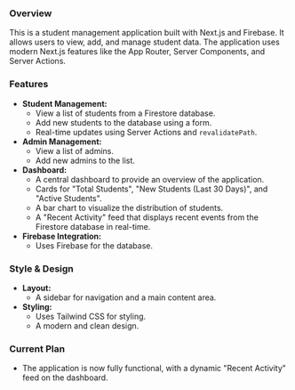 ### Overview

This is a student management application built with Next.js and Firebase. It allows users to view, add, and manage student data. The application uses modern Next.js features like the App Router, Server Components, and Server Actions.

### Features

*   **Student Management:**
    *   View a list of students from a Firestore database.
    *   Add new students to the database using a form.
    *   Real-time updates using Server Actions and `revalidatePath`.
*   **Admin Management:**
    *   View a list of admins.
    *   Add new admins to the list.
*   **Dashboard:**
    *   A central dashboard to provide an overview of the application.
    *   Cards for "Total Students", "New Students (Last 30 Days)", and "Active Students".
    *   A bar chart to visualize the distribution of students.
    *   A "Recent Activity" feed that displays recent events from the Firestore database in real-time.
*   **Firebase Integration:**
    *   Uses Firebase for the database.

### Style & Design

*   **Layout:**
    *   A sidebar for navigation and a main content area.
*   **Styling:**
    *   Uses Tailwind CSS for styling.
    *   A modern and clean design.

### Current Plan

*   The application is now fully functional, with a dynamic "Recent Activity" feed on the dashboard.
